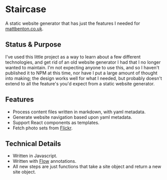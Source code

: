 # Staircase

A static website generator that has just the features I needed for [mattbenton.co.uk](https://mattbenton.co.uk).

## Status & Purpose

I've used this little project as a way to learn about a few different technologies, and get rid of an old website generator I had that I no longer wanted to maintain. I'm not expecting anyone to use this, and so I haven't published it to NPM at this time, nor have I put a large amount of thought into making; the design works well for what I needed, but probably doesn't extend to all the feature's you'd expect from a static website generator.

## Features

* Process content files written in markdown, with yaml metadata.
* Generate website navigation based upon yaml metadata.
* Support React components as templates.
* Fetch photo sets from [Flickr](https://flickr.com).

## Technical Details

* Written in Javascript.
* Written with [Flow](https://flowtype.org/) annotations.
* All new steps are just functions that take a site object and return a new site object.
